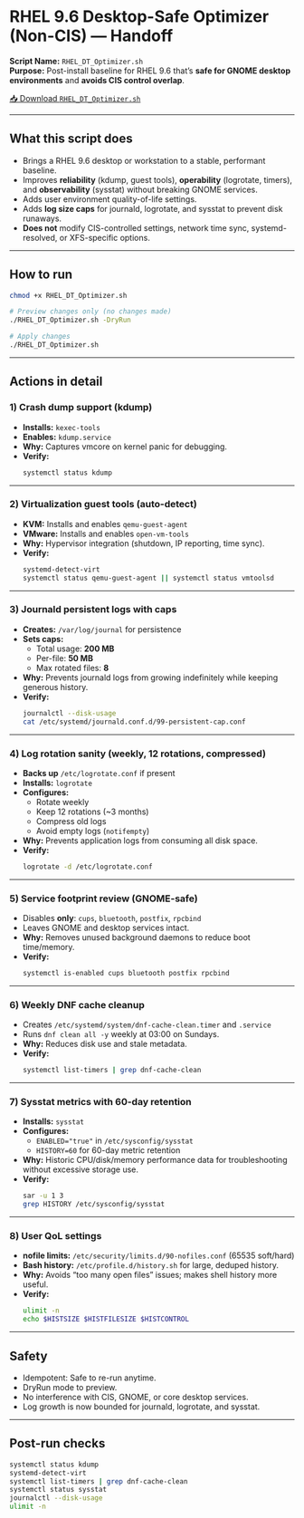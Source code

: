 # RHEL 9.6 Desktop-Safe Optimizer (Non-CIS) — Handoff

**Script Name:** `RHEL_DT_Optimizer.sh`  
**Purpose:** Post-install baseline for RHEL 9.6 that’s **safe for GNOME desktop environments** and **avoids CIS control overlap**.

[📥 Download `RHEL_DT_Optimizer.sh`](./RHEL_DT_Optimizer.sh)

---

## What this script does

- Brings a RHEL 9.6 desktop or workstation to a stable, performant baseline.
- Improves **reliability** (kdump, guest tools), **operability** (logrotate, timers), and **observability** (sysstat) without breaking GNOME services.
- Adds user environment quality-of-life settings.
- Adds **log size caps** for journald, logrotate, and sysstat to prevent disk runaways.
- **Does not** modify CIS-controlled settings, network time sync, systemd-resolved, or XFS-specific options.

---

## How to run

```bash
chmod +x RHEL_DT_Optimizer.sh

# Preview changes only (no changes made)
./RHEL_DT_Optimizer.sh -DryRun

# Apply changes
./RHEL_DT_Optimizer.sh
```

---

## Actions in detail

### 1) Crash dump support (kdump)
- **Installs:** `kexec-tools`
- **Enables:** `kdump.service`
- **Why:** Captures vmcore on kernel panic for debugging.
- **Verify:**  
  ```bash
  systemctl status kdump
  ```

---

### 2) Virtualization guest tools (auto-detect)
- **KVM:** Installs and enables `qemu-guest-agent`
- **VMware:** Installs and enables `open-vm-tools`
- **Why:** Hypervisor integration (shutdown, IP reporting, time sync).
- **Verify:**  
  ```bash
  systemd-detect-virt
  systemctl status qemu-guest-agent || systemctl status vmtoolsd
  ```

---

### 3) Journald persistent logs with caps
- **Creates:** `/var/log/journal` for persistence
- **Sets caps:**  
  - Total usage: **200 MB**
  - Per-file: **50 MB**
  - Max rotated files: **8**
- **Why:** Prevents journald logs from growing indefinitely while keeping generous history.
- **Verify:**  
  ```bash
  journalctl --disk-usage
  cat /etc/systemd/journald.conf.d/99-persistent-cap.conf
  ```

---

### 4) Log rotation sanity (weekly, 12 rotations, compressed)
- **Backs up** `/etc/logrotate.conf` if present
- **Installs:** `logrotate`
- **Configures:**  
  - Rotate weekly  
  - Keep 12 rotations (~3 months)  
  - Compress old logs  
  - Avoid empty logs (`notifempty`)
- **Why:** Prevents application logs from consuming all disk space.
- **Verify:**  
  ```bash
  logrotate -d /etc/logrotate.conf
  ```

---

### 5) Service footprint review (GNOME-safe)
- Disables **only**: `cups`, `bluetooth`, `postfix`, `rpcbind`
- Leaves GNOME and desktop services intact.
- **Why:** Removes unused background daemons to reduce boot time/memory.
- **Verify:**  
  ```bash
  systemctl is-enabled cups bluetooth postfix rpcbind
  ```

---

### 6) Weekly DNF cache cleanup
- Creates `/etc/systemd/system/dnf-cache-clean.timer` and `.service`
- Runs `dnf clean all -y` weekly at 03:00 on Sundays.
- **Why:** Reduces disk use and stale metadata.
- **Verify:**  
  ```bash
  systemctl list-timers | grep dnf-cache-clean
  ```

---

### 7) Sysstat metrics with 60-day retention
- **Installs:** `sysstat`
- **Configures:**  
  - `ENABLED="true"` in `/etc/sysconfig/sysstat`  
  - `HISTORY=60` for 60-day metric retention
- **Why:** Historic CPU/disk/memory performance data for troubleshooting without excessive storage use.
- **Verify:**  
  ```bash
  sar -u 1 3
  grep HISTORY /etc/sysconfig/sysstat
  ```

---

### 8) User QoL settings
- **nofile limits:** `/etc/security/limits.d/90-nofiles.conf` (65535 soft/hard)
- **Bash history:** `/etc/profile.d/history.sh` for large, deduped history.
- **Why:** Avoids “too many open files” issues; makes shell history more useful.
- **Verify:**  
  ```bash
  ulimit -n
  echo $HISTSIZE $HISTFILESIZE $HISTCONTROL
  ```

---

## Safety
- Idempotent: Safe to re-run anytime.
- DryRun mode to preview.
- No interference with CIS, GNOME, or core desktop services.
- Log growth is now bounded for journald, logrotate, and sysstat.

---

## Post-run checks
```bash
systemctl status kdump
systemd-detect-virt
systemctl list-timers | grep dnf-cache-clean
systemctl status sysstat
journalctl --disk-usage
ulimit -n
```
